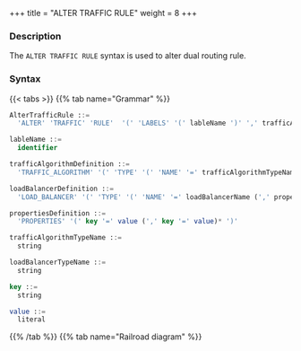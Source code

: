+++
title = "ALTER TRAFFIC RULE"
weight = 8
+++

### Description

The `ALTER TRAFFIC RULE` syntax is used to alter dual routing rule.

### Syntax

{{< tabs >}}
{{% tab name="Grammar" %}}
```sql
AlterTrafficRule ::=
  'ALTER' 'TRAFFIC' 'RULE'  '(' 'LABELS' '(' lableName ')' ',' trafficAlgorithmDefinition ',' loadBalancerDefinition ')'

lableName ::=
  identifier

trafficAlgorithmDefinition ::=
  'TRAFFIC_ALGORITHM' '(' 'TYPE' '(' 'NAME' '=' trafficAlgorithmTypeName (',' propertiesDefinition)? ')' ')'

loadBalancerDefinition ::=
  'LOAD_BALANCER' '(' 'TYPE' '(' 'NAME' '=' loadBalancerName (',' propertiesDefinition)? ')' ')'

propertiesDefinition ::=
  'PROPERTIES' '(' key '=' value (',' key '=' value)* ')'

trafficAlgorithmTypeName ::=
  string

loadBalancerTypeName ::=
  string

key ::= 
  string

value ::=
  literal
```
{{% /tab %}}
{{% tab name="Railroad diagram" %}}
<iframe frameborder="0" name="diagram" id="diagram" width="100%" height="100%"></iframe>
{{% /tab %}}
{{< /tabs >}}

### Supplement

- `TRAFFIC_ALGORITHM` support `SQL_MATCH` and `SQL_HINT` two types;

- `LOAD_BALANCER` support `RANDOM` and `ROUND_ROBIN` two types.

### Example

- Alter dual routing rule

```sql
 TRAFFIC RULE sql_match_traffic ( 
  LABELS (OLTP),
  TRAFFIC_ALGORITHM(TYPE(NAME="SQL_MATCH",PROPERTIES("sql" = "SELECT * FROM t_order WHERE order_id = 1; UPDATE t_order SET order_id = 5;"))),
  LOAD_BALANCER(TYPE(NAME="RANDOM")));
```

### Reserved word

`ALTER`, `TRAFFIC`, `RULE`, `LABELS`, `TYPE`, `NAME`, `PROPERTIES`, `TRAFFIC_ALGORITHM`, `LOAD_BALANCER`

### Related links

- [Reserved word](/en/reference/distsql/syntax/reserved-word/)
